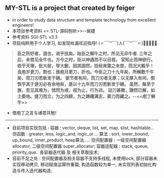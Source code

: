 ## MY-STL is a project that created by feiger 
- in order to study data structure and template technology from excellent engineers!
- 本项目参考资料 << STL-源码刨析>>--侯捷
- 参考资料  SGI-STL v3.3   
- 项目纯粹用于个人学习, 如发现纰漏欢迎指导!
(〃￣︶￣)人(￣︶￣〃)🍖🍖🍖🍖🍖
> **臣之所好者，道也，进乎技矣。始臣之解牛之时，所见无非牛者.
三年之后，未尝见全牛也。方今之时，臣以神遇而不以目视，
官知止而神欲行。依乎天理，批大郤，导大窾，因其固然，技经肯綮之未尝，而况大軱乎！
良庖岁更刀，割也；族庖月更刀，折也。今臣之刀十九年矣，所解数千牛矣，而刀刃若新发于硎。
彼节者有间，而刀刃者无厚；以无厚入有间，恢恢乎其于游刃必有余地矣，是以十九年而刀刃若新发于硎。
虽然，每至于族，吾见其难为，怵然为戒，视为止，行为迟。
动刀甚微，謋然已解，如土委地。提刀而立，为之四顾，为之踌躇满志，善刀而藏之。--<<庖丁解牛>>**

-  借庖丁之言与诸君共勉!

------------------------------------------------------------------
- 目前项目实现包括 :   容器 : vector, deque, list, set, map, slist, hashtable...
                       仿函数 : greater, less, logic_and, logic_or....
                       算法 : sort, lower_bound, up_bound, inner_product, heap算法.....
                       空间配置器 : 一级空间配置器 allocator, 二级空间配置器 super_allocator;
                       容器适配器 : stack, queue, priority_que..
                       各容器迭代器 及 相关萃取技术;
- 目前不足之处 : 空间配置器及相关容器不支持多线程, 未使用lock, 部分容器未实现移动拷贝, 移动赋值运算符重载;
                 构造函数较为单一, 未实现列表初始化构造与传入迭代器构造; 
